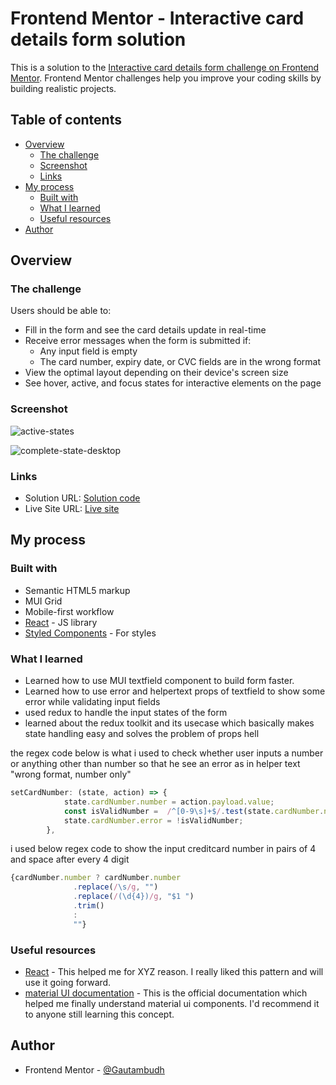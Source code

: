 # Frontend Mentor - Interactive card details form solution

This is a solution to the [Interactive card details form challenge on Frontend Mentor](https://www.frontendmentor.io/challenges/interactive-card-details-form-XpS8cKZDWw). Frontend Mentor challenges help you improve your coding skills by building realistic projects. 

## Table of contents

- [Overview](#overview)
  - [The challenge](#the-challenge)
  - [Screenshot](#screenshot)
  - [Links](#links)
- [My process](#my-process)
  - [Built with](#built-with)
  - [What I learned](#what-i-learned)
  - [Useful resources](#useful-resources)
- [Author](#author)

## Overview

### The challenge

Users should be able to:

- Fill in the form and see the card details update in real-time
- Receive error messages when the form is submitted if:
  - Any input field is empty
  - The card number, expiry date, or CVC fields are in the wrong format
- View the optimal layout depending on their device's screen size
- See hover, active, and focus states for interactive elements on the page

### Screenshot
![active-states](https://github.com/Gautambudh/Interactive-card-details-form/assets/112330342/65abdf19-abbd-4a1b-b690-8a92ad06dbb8)

![complete-state-desktop](https://github.com/Gautambudh/Interactive-card-details-form/assets/112330342/06f9898f-074e-4796-bf2a-c9000dcc9319)

### Links

- Solution URL: [Solution code](https://github.com/Gautambudh/Interactive-card-details-form.git)
- Live Site URL: [Live site](https://master--fancy-khapse-bb8604.netlify.app/)

## My process

### Built with

- Semantic HTML5 markup
- MUI Grid
- Mobile-first workflow
- [React](https://reactjs.org/) - JS library
- [Styled Components](https://styled-components.com/) - For styles

### What I learned

- Learned how to use MUI textfield component to build form faster.
- Learned how to use error and helpertext props of textfield to show some error while validating input fields
- used redux to handle the input states of the form
- learned about the redux toolkit and its usecase which basically makes state handling easy and solves the problem of props hell 

the regex code below is what i used to check whether user inputs a number or anything other than number so that he see an error
as in helper text "wrong format, number only"

```js
setCardNumber: (state, action) => {
            state.cardNumber.number = action.payload.value;
            const isValidNumber =  /^[0-9\s]+$/.test(state.cardNumber.number);
            state.cardNumber.error = !isValidNumber;
        },
```
i used below regex code to show the input creditcard number in pairs of 4 and space after every 4 digit

```js
{cardNumber.number ? cardNumber.number
              .replace(/\s/g, "")
              .replace(/(\d{4})/g, "$1 ")
              .trim()
              : 
              ""}
```


### Useful resources

- [React](https://reactjs.org/) - This helped me for XYZ reason. I really liked this pattern and will use it going forward.
- [material UI documentation](https://mui.com/material-ui/getting-started/overview/) - This is the official documentation which helped me finally understand material ui components. I'd recommend it to anyone still learning this concept.

## Author

- Frontend Mentor - [@Gautambudh](https://www.frontendmentor.io/profile/Gautambudh)
